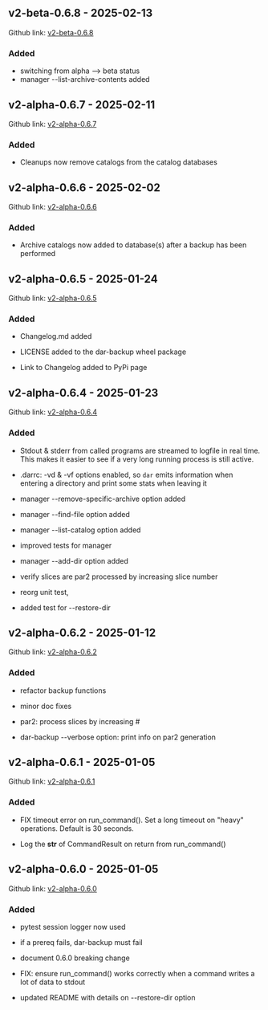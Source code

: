 ## v2-beta-0.6.8 - 2025-02-13

Github link: [v2-beta-0.6.8](https://github.com/per2jensen/dar-backup/tree/v2-beta-0.6.8)

### Added

- switching from alpha --> beta status
- manager --list-archive-contents added


## v2-alpha-0.6.7 - 2025-02-11

Github link: [v2-alpha-0.6.7](https://github.com/per2jensen/dar-backup/tree/v2-alpha-0.6.7)

### Added

- Cleanups now remove catalogs from the catalog databases


## v2-alpha-0.6.6 - 2025-02-02

Github link: [v2-alpha-0.6.6](https://github.com/per2jensen/dar-backup/tree/v2-alpha-0.6.6)

### Added

- Archive catalogs now added to database(s) after a backup has been performed

## v2-alpha-0.6.5 - 2025-01-24

Github link: [v2-alpha-0.6.5](https://github.com/per2jensen/dar-backup/tree/v2-alpha-0.6.5)

### Added

- Changelog.md added

- LICENSE added to the dar-backup wheel package

- Link to Changelog added to PyPi page


## v2-alpha-0.6.4 - 2025-01-23

Github link: [v2-alpha-0.6.4](https://github.com/per2jensen/dar-backup/tree/v2-alpha-0.6.4)

### Added

- Stdout & stderr from called programs are streamed to logfile in real time. This makes it easier to see if a very long running process is still active.

- .darrc: -vd & -vf options enabled, so `dar` emits information when entering a directory and print some stats when leaving it

- manager --remove-specific-archive option added 

- manager --find-file option added 

- manager --list-catalog option added 

- improved tests for manager 

- manager --add-dir option added

- verify slices are par2 processed by increasing slice number

- reorg unit test,

- added test for --restore-dir 


## v2-alpha-0.6.2 - 2025-01-12

Github link: [v2-alpha-0.6.2](https://github.com/per2jensen/dar-backup/tree/v2-alpha-0.6.2)

### Added

- refactor backup functions 

- minor doc fixes 

- par2: process slices by increasing #

- dar-backup --verbose option: print info on par2 generation


## v2-alpha-0.6.1 - 2025-01-05

Github link: [v2-alpha-0.6.1](https://github.com/per2jensen/dar-backup/tree/v2-alpha-0.6.1)

### Added

- FIX timeout error on run_command(). Set a long timeout on "heavy" operations. Default is 30 seconds.

- Log the __str__ of CommandResult on return from run_command()


## v2-alpha-0.6.0 - 2025-01-05

Github link: [v2-alpha-0.6.0](https://github.com/per2jensen/dar-backup/tree/v2-alpha-0.6.0)

### Added

- pytest session logger now used

- if a prereq fails, dar-backup must fail

- document 0.6.0 breaking change

- FIX: ensure run_command() works correctly when a command writes a lot of data to stdout

- updated README with details on --restore-dir option